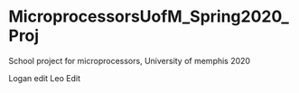 # MicroprocessorsUofM_Spring2020_Proj
School project for microprocessors, University of memphis 2020


Logan edit
Leo Edit 
